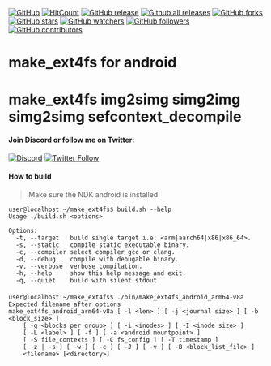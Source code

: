 [![GitHub](https://img.shields.io/github/license/rendiix/make_ext4fs.svg)](https://github.com/rendiix/make_ext4fs/blob/master/LICENSE)
[![HitCount](http://hits.dwyl.io/rendiix/make_ext4fs.svg)](https://github.com/sunqianGitHub/make_ext4fs)
[![GitHub release](https://img.shields.io/github/release/rendiix/make_ext4fs.svg)](https://github.com/sunqianGitHub/make_ext4fs/releases/)
[![Github all releases](https://img.shields.io/github/downloads/rendiix/make_ext4fs/total.svg)](https://github.com/sunqianGitHub/make_ext4fs/releases/)
[![GitHub forks](https://img.shields.io/github/forks/rendiix/make_ext4fs.svg?style=social&label=Fork&maxAge=2592000)](https://github.com/sunqianGitHub/make_ext4fs/network/)
[![GitHub stars](https://img.shields.io/github/stars/rendiix/make_ext4fs.svg?style=social&label=Star&maxAge=2592000)](https://github.com/sunqianGitHub/make_ext4fs/stargazers/)
[![GitHub watchers](https://img.shields.io/github/watchers/rendiix/make_ext4fs.svg?style=social)](https://github.com/sunqianGitHub/make_ext4fs/watchers)
[![GitHub followers](https://img.shields.io/github/followers/rendiix.svg?style=social&label=Follow&maxAge=2592000)](https://github.com/sunqianGitHub?tab=followers)
[![GitHub contributors](https://img.shields.io/github/contributors/rendiix/make_ext4fs.svg)](https://github.com/sunqianGitHub/make_ext4fs/graphs/contributors/)

# make_ext4fs for android
# make_ext4fs img2simg simg2img simg2simg sefcontext_decompile

#### Join Discord or follow me on Twitter:

[![Discord](https://img.shields.io/discord/404576842419273729.svg?label=join%20discord&logo=discord)](https://discord.gg/5PmKhrc)
[![Twitter Follow](https://img.shields.io/twitter/follow/rendiix.svg?color=green&label=follow&logo=twitter&style=social)](https://twitter.com/rendiix)

#### How to build

>Make sure the NDK android is installed

```console
user@localhost:~/make_ext4fs$ build.sh --help
Usage ./build.sh <options>

Options:
  -t, --target   build single target i.e: <arm|aarch64|x86|x86_64>.
  -s, --static   compile static executable binary.
  -c, --compiler select compiler gcc or clang.
  -d, --debug    compile with debugable binary.
  -v, --verbose  verbose compilation.
  -h, --help     show this help message and exit.
  -q, --quiet    build with silent stdout
```
#### 

```console
user@localhost:~/make_ext4fs$ ./bin/make_ext4fs_android_arm64-v8a
Expected filename after options
make_ext4fs_android_arm64-v8a [ -l <len> ] [ -j <journal size> ] [ -b <block_size> ]
    [ -g <blocks per group> ] [ -i <inodes> ] [ -I <inode size> ]
    [ -L <label> ] [ -f ] [ -a <android mountpoint> ]
    [ -S file_contexts ] [ -C fs_config ] [ -T timestamp ]
    [ -z | -s ] [ -w ] [ -c ] [ -J ] [ -v ] [ -B <block_list_file> ]
    <filename> [<directory>]
